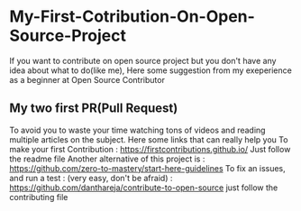 # My-First-Cotribution-On-Open-Source-Project
If you want to contribute on open source project but you don't have any idea about what to do(like me), Here some suggestion from my exeperience as a beginner at Open Source Contributor

## My two first PR(Pull Request)
To avoid you to waste your time watching tons of videos and reading multiple articles on the subject. Here some links that can really help you
To make your first Contribution : https://firstcontributions.github.io/ Just follow the readme file
Another alternative of this project is : https://github.com/zero-to-mastery/start-here-guidelines
To fix an issues, and run a test : (very easy, don't be afraid) : https://github.com/danthareja/contribute-to-open-source just follow the contributing file
